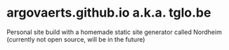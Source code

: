 # argovaerts.github.io a.k.a. tglo.be
Personal site build with a homemade static site generator called Nordheim (currently not open source, will be in the future)
